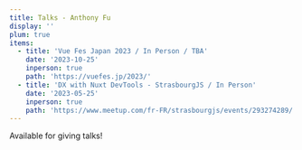 ```yaml
---
title: Talks - Anthony Fu
display: ''
plum: true
items:
  - title: 'Vue Fes Japan 2023 / In Person / TBA'
    date: '2023-10-25'
    inperson: true
    path: 'https://vuefes.jp/2023/'
  - title: 'DX with Nuxt DevTools - StrasbourgJS / In Person'
    date: '2023-05-25'
    inperson: true
    path: 'https://www.meetup.com/fr-FR/strasbourgjs/events/293274289/'
---
```


<SubNav />

<div slide-enter>
  <div i-ri:presentation-line mr-1 />
  <RouterLink to="/giving-talks" op50>Available for giving talks!</RouterLink>
</div>

<ListPosts type="talk" :extra="items" />
